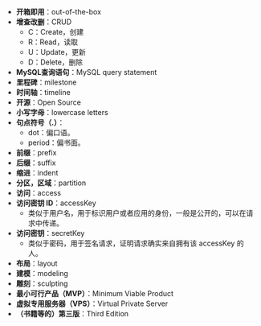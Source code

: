 - **开箱即用**：out-of-the-box
- **增查改删**：CRUD
	- C：Create，创建
	- R：Read，读取
	- U：Update，更新
	- D：Delete，删除
- **MySQL查询语句**：MySQL query statement
- **里程碑**：milestone
- **时间轴**：timeline
- **开源**：Open Source
- **小写字母**：lowercase letters
- **句点符号（.）**：
	- dot：偏口语。
	- period：偏书面。
- **前缀**：prefix
- **后缀**：suffix
- **缩进**：indent
- **分区，区域**：partition
- **访问**：access
- **访问密钥 ID**：accessKey
	- 类似于用户名，用于标识用户或者应用的身份，一般是公开的，可以在请求中传递。
- **访问密钥**：secretKey
	- 类似于密码，用于签名请求，证明请求确实来自拥有该 accessKey 的人。
- **布局**：layout
- **建模**：modeling
- **雕刻**：sculpting
- **最小可行产品（MVP）**：Minimum Viable Product
- **虚拟专用服务器（VPS）**：Virtual Private Server
- **（书籍等的）第三版**：Third Edition